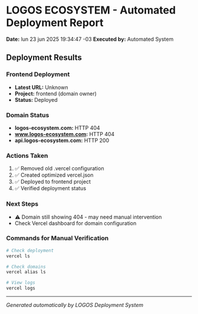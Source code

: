 # LOGOS ECOSYSTEM - Automated Deployment Report

**Date:** lun 23 jun 2025 19:34:47 -03
**Executed by:** Automated System

## Deployment Results

### Frontend Deployment
- **Latest URL:** Unknown
- **Project:** frontend (domain owner)
- **Status:** Deployed

### Domain Status
- **logos-ecosystem.com:** HTTP 404
- **www.logos-ecosystem.com:** HTTP 404
- **api.logos-ecosystem.com:** HTTP 200

### Actions Taken
1. ✅ Removed old .vercel configuration
2. ✅ Created optimized vercel.json
3. ✅ Deployed to frontend project
4. ✅ Verified deployment status

### Next Steps
- ⚠️ Domain still showing 404 - may need manual intervention
- Check Vercel dashboard for domain configuration

### Commands for Manual Verification
```bash
# Check deployment
vercel ls

# Check domains
vercel alias ls

# View logs
vercel logs
```

---
*Generated automatically by LOGOS Deployment System*
